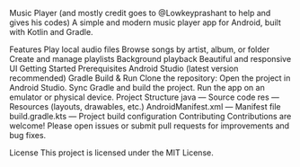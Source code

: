 Music Player
(and mostly credit goes to @Lowkeyprashant to help and gives his codes)
A simple and modern music player app for Android, built with Kotlin and Gradle.

Features
Play local audio files
Browse songs by artist, album, or folder
Create and manage playlists
Background playback
Beautiful and responsive UI
Getting Started
Prerequisites
Android Studio (latest version recommended)
Gradle
Build & Run
Clone the repository:
Open the project in Android Studio.
Sync Gradle and build the project.
Run the app on an emulator or physical device.
Project Structure
java — Source code
res — Resources (layouts, drawables, etc.)
AndroidManifest.xml — Manifest file
build.gradle.kts — Project build configuration
Contributing
Contributions are welcome! Please open issues or submit pull requests for improvements and bug fixes.

License
This project is licensed under the MIT License.
